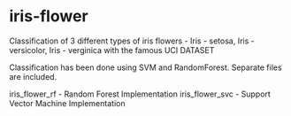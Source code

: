 # iris-flower
Classification of 3 different types of iris flowers - Iris - setosa, Iris - versicolor, Iris - verginica with the famous UCI DATASET

Classification has been done using SVM and RandomForest. Separate files are included.

iris_flower_rf - Random Forest Implementation
iris_flower_svc - Support Vector Machine Implementation

